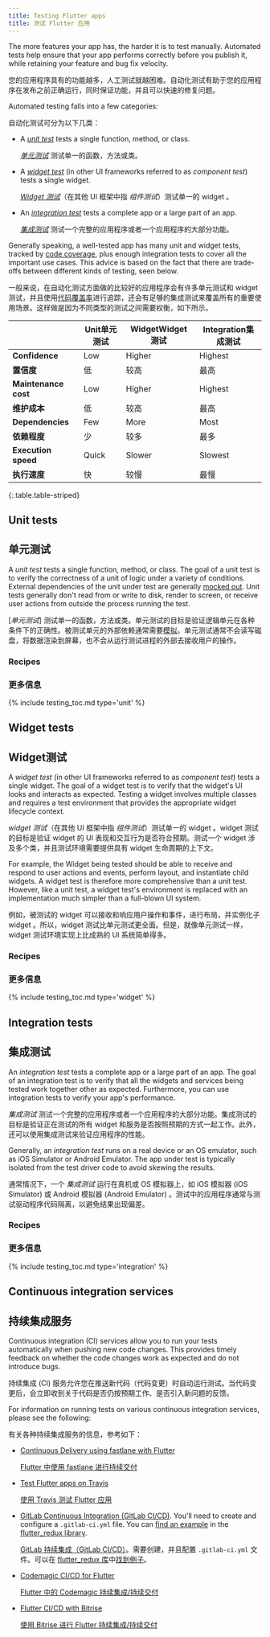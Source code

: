 ```yaml
---
title: Testing Flutter apps
title: 测试 Flutter 应用
---
```


The more features your app has, the harder it is to test manually. Automated
tests help ensure that your app performs correctly before you publish it, while
retaining your feature and bug fix velocity.

您的应用程序具有的功能越多，人工测试就越困难。自动化测试有助于您的应用程序在发布之前正确运行，同时保证功能，并且可以快速的修复问题。

Automated testing falls into a few categories:

自动化测试可分为以下几类：

- A [_unit test_](#unit-tests) tests a single function, method, or class. 
    
    [_单元测试_](#unit-tests) 测试单一的函数，方法或类。

- A [_widget test_](#widget-tests) (in other UI frameworks referred to as _component test_) tests
  a single widget. 

  [_Widget 测试_](#widget-tests)（在其他 UI 框架中指 _组件测试_）测试单一的 widget 。

- An [_integration test_](#integration-tests)
  tests a complete app or a large part of an app.

  [_集成测试_](#integration-tests) 测试一个完整的应用程序或者一个应用程序的大部分功能。
  
Generally speaking, a well-tested app has many unit and widget tests, tracked by
[code coverage](https://en.wikipedia.org/wiki/Code_coverage), plus enough
integration tests to cover all the important use cases. This advice is based on
the fact that there are trade-offs between different kinds of testing, seen
below.

一般来说，在自动化测试方面做的比较好的应用程序会有许多单元测试和 widget 测试，并且使用[代码覆盖率](https://en.wikipedia.org/wiki/Code_coverage)进行追踪，还会有足够的集成测试来覆盖所有的重要使用场景。这样做是因为不同类型的测试之间需要权衡，如下所示。

|                      | <t>Unit</t><t>单元测试</t> | <t>Widget</t><t>Widget 测试</t> | <t>Integration</t><t>集成测试</t> |
|----------------------|--------|--------|-------------|
| **Confidence**       | Low    | Higher | Highest     |
| **置信度**            | 低    | 较高 | 最高     |
| **Maintenance cost** | Low    | Higher | Highest     |
| **维护成本**           | 低    | 较高 | 最高     |
| **Dependencies**     | Few    | More   | Most        |
| **依赖程度**              | 少    | 较多   | 最多        |
| **Execution speed**  | Quick  | Slower | Slowest     |
| **执行速度**           | 快  | 较慢 | 最慢     |
{:.table.table-striped} 


## Unit tests

## 单元测试

A _unit test_ tests a single function, method, or class. The goal of a unit test
is to verify the correctness of a unit of logic under a variety of conditions.
External dependencies of the unit under test are generally [mocked
out](/cookbook/testing/mocking). Unit tests generally don't read from or write
to disk, render to screen, or receive user actions from outside the process
running the test.

[_单元测试_] 测试单一的函数，方法或类。单元测试的目标是验证逻辑单元在各种条件下的正确性。被测试单元的外部依赖通常需要[模拟](/cookbook/testing/mocking)。单元测试通常不会读写磁盘，将数据渲染到屏幕，也不会从运行测试进程的外部去接收用户的操作。

### Recipes

### 更多信息

{% include testing_toc.md type='unit' %} 

## Widget tests

## Widget测试

A _widget test_ (in other UI frameworks referred to as _component test_) tests a
single widget. The goal of a widget test is to verify that the widget's UI looks
and interacts as expected. Testing a widget involves multiple classes and
requires a test environment that provides the appropriate widget lifecycle
context. 

_widget 测试_（在其他 UI 框架中指 _组件测试_）测试单一的 widget 。widget 测试的目标是验证 widget 的 UI 表现和交互行为是否符合预期。测试一个 widget 涉及多个类，并且测试环境需要提供具有 widget 生命周期的上下文。

For example, the Widget being tested should be able to receive and 
respond to user actions and events, perform layout, and instantiate child 
widgets. A widget test is therefore more comprehensive than a unit test. However, like a
unit test, a widget test's environment is replaced with an implementation much
simpler than a full-blown UI system.

例如，被测试的 widget 可以接收和响应用户操作和事件，进行布局，并实例化子 widget 。所以，widget 测试比单元测试更全面。但是，就像单元测试一样，widget 测试环境实现上比成熟的 UI 系统简单得多。

### Recipes

### 更多信息

{% include testing_toc.md type='widget' %} 

## Integration tests

## 集成测试

An _integration test_ tests a complete app or a large part of an app. The goal
of an integration test is to verify that all the widgets and services being
tested work together other as expected. Furthermore, you can use integration
tests to verify your app's performance.

_集成测试_ 测试一个完整的应用程序或者一个应用程序的大部分功能。集成测试的目标是验证正在测试的所有 widget 和服务是否按照预期的方式一起工作。此外，还可以使用集成测试来验证应用程序的性能。

Generally, an _integration test_ runs on a real device or an OS emulator, such
as iOS Simulator or Android Emulator. The app under test is typically isolated
from the test driver code to avoid skewing the results.

通常情况下，一个 _集成测试_ 运行在真机或 OS 模拟器上，如 iOS 模拟器 (iOS Simulator) 或 Android 模拟器 (Android Emulator) 。测试中的应用程序通常与测试驱动程序代码隔离，以避免结果出现偏差。

### Recipes

### 更多信息

{% include testing_toc.md type='integration' %}
  
## Continuous integration services

## 持续集成服务

Continuous integration (CI) services allow you to run your tests automatically
when pushing new code changes. This provides timely feedback on whether the code
changes work as expected and do not introduce bugs.

持续集成 (CI) 服务允许您在推送新代码（代码变更）时自动运行测试。当代码变更后，会立即收到关于代码是否仍按预期工作、是否引入新问题的反馈。

For information on running tests on various continuous integration services,
please see the following: 

有关各种持续集成服务的信息，参考如下：

* [Continuous Delivery using fastlane with
  Flutter](/docs/deployment/fastlane-cd/)

    [Flutter 中使用 fastlane 进行持续交付](/docs/deployment/fastlane-cd/)

* [Test Flutter apps on
  Travis]({{site.flutter-medium}}/test-flutter-apps-on-travis-3fd5142ecd8c)

    [使用 Travis 测试 Flutter 应用]({{site.flutter-medium}}/test-flutter-apps-on-travis-3fd5142ecd8c)

* [GitLab Continuous Integration
  (GitLab CI/CD)](https://docs.gitlab.com/ee/ci/README.html#doc-nav).
  You'll need to create and configure a `.gitlab-ci.yml` file. You can 
  [find an example](https://raw.githubusercontent.com/brianegan/flutter_redux/master/.gitlab-ci.yml)
  in the [flutter_redux library]({{site.github}}/brianegan/flutter_redux).

    [GitLab 持续集成（GitLab CI/CD）](https://docs.gitlab.com/ee/ci/README.html#doc-nav)。需要创建，并且配置 `.gitlab-ci.yml` 文件。可以在 [flutter_redux 库]({{site.github}}/brianegan/flutter_redux)中[找到例子](https://raw.githubusercontent.com/brianegan/flutter_redux/master/.gitlab-ci.yml)。


* [Codemagic CI/CD for Flutter](https://blog.codemagic.io/getting-started-with-codemagic/)
  
    [Flutter 中的 Codemagic 持续集成/持续交付](https://blog.codemagic.io/getting-started-with-codemagic/)

* [Flutter CI/CD with Bitrise](https://devcenter.bitrise.io/getting-started/getting-started-with-flutter-apps/)
  
    [使用 Bitrise 进行 Flutter 持续集成/持续交付](https://devcenter.bitrise.io/getting-started/getting-started-with-flutter-apps/)
